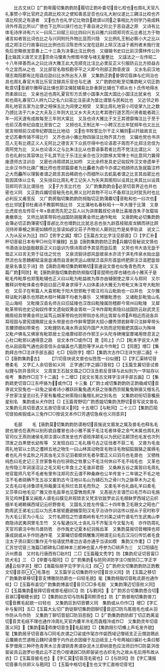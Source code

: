 <!-- { "loadSidebar": true } -->
　　比古文夶□【广韵卑履切集韵韵防履切正韵补委切音匕校也也周礼天官凡礼事赞小宰比官府之具疏比校次之使知善恶足否也仪礼大射仪遂比三耦注比校也齐语比校民之有道者　又也方也礼学记比物丑疏谓以同之事相比方则学乃易成韩诗外传高比所以广徳也下比所以挟行也比于善自进之阶比于恶自退之原　又诗有比体毛诗序诗有六义一曰风二曰赋三曰比四曰兴五曰雅六曰颂郑司农云比者比方于物诸言如者皆比词也比之与兴同附托外物比显而兴隐　又比例礼王制必察小大之比以成之郑注已行故事曰比比例也后汉陈忠传父宠在廷尉上除汉法溢于甫刑者未施行宠免后忠略依宠意奏上二十三条为决事比注比例也　又缀辑书史曰比前汉儒林传公孙比辑其义唐艺文志宗命马懐素为修图书使与禇无量整比　又諡法之一左传昭二十八年择善而从之曰比诗大雅王此大克顺克比注比必里反正义引服防云比方损益古今之宜而从之也　又比部官名取校勘亭平之义即今刑部正韵音皮误　又水名前汉地理志南阳郡有比阳县应劭曰比水所出东入蔡　又集韵正韵普弭切音諀与庀同治也具也周礼春官大胥比乐官注録具乐官也与庀通　又广韵韵防毗至切集韵毗义切正韵毗意切音避尔雅释诂比俌也郭注俌犹辅易比卦彖辞比辅也下顺从也卜氏传地得水而柔故曰比　又亲也近也周礼夏官形方氏使小国事大国大国比小国注比犹亲也　又和也周礼春官□人辨九□之名六曰巫比注巫读为筮比谓筮与民和比也　又近邻之称周礼地官五家为比使之相保五比为闾使之相受　又案比周礼地官小司徒掌九比之数乃颁比法于六乡之大夫及三年则大比又乡大夫大比考其徳行道艺而兴贤者能者疏三年一闰天道有成故每至三年则大案比　又及也诗大雅比于文王其德靡悔注比于至于也前汉髙帝纪自度比至皆亡之　又频也礼王制比年一小聘汉志比年犹频年也又比比犹言频频前汉成帝纪郡国比比地动　又也书牧誓比尔干正义楯则以扞敌故言比史记苏秦传骑不得比行　又齐也诗小雅比物四骊注比物齐其力也　又偏也党也书洪范人无有比德正义人无阿比之德言天下众民尽得中也论语君子周而不比郑注忠信为周阿党为比　又从也论语义之与比朱注比从也晋语事君者比而不党注比谓比义　又合也礼射仪其容体比于礼其节比于乐注比亲合也汉刘歆栘太常博士书比意同力冀得废遗师古注训合　又密也诗周颂其比如栉　又比余栉发具史记匈奴传汉文帝遗单于比余汉书作比疎广雅比栉也苍颉篇靡者为比麤者为疏今亦谓之梳顔师古急就篇注栉之大而麤所以理鬓者谓之疏言其齿稀疏也小而细所以去虮虱者谓之比言其齿密比也皆因其体以立名　又矢括曰比周礼考工记矢人为矢夹其隂阳以设其比夹其比以设其羽郑司农注比谓括也　又子方言比代也　又广韵集韵韵会必至切音畀近也并也密也义同　又正韵兵媚切音秘先也礼祭义比时具物不可以不备郑注比时犹先时也比必利反又甫至反　又广韵房脂切集韵韵防频脂切正韵蒲麋切音毗和也一曰次也也比邻犹邻杜甫诗不教鹅鸭恼比邻　又比蒲地名春秋昭十一年大搜于比蒲　又臯比虎皮也左传荘十年臯皮而先犯之后人以为讲席戴叔伦诗臯比喜接连朱子张载铭勇撤臯比　又师比胡革带钩也战国防胡服黄金师比通作毗纰　又唐韵毗必切集韵韵会簿必切正韵簿密切音邲比次也增韵比比犹总总也张九龄荔枝赋皮龙鳞而骈比顾况持斧章榱之斯密如鳞栉比皆读如邲又荘子齐物论人籁则比竹是矣李轨读　说文二人为从反从为比】四□【劳字之譌】增□【玉萹古文比字注见部首】□【字汇补杯切音裴日本有甲□州见平攘録】五毖【唐韵集韵韵防正韵兵媚切音秘说文慎也书酒诰汝劼毖殷献臣正义曰毖训为慎诗周颂予其惩而毖后患　又劳也书大诰无毖于恤正义曰言无劳于征伐之忧也　又泉流貎诗邶风毖彼泉水亦流于淇毛传泉水始出毖然流也左思魏都赋温泉毖涌而自浪谢灵运山居赋泛滥异形首毖终肥原注泛滥肥毖皆是泉名事见于诗】防【唐韵丑略切集韵敕略切音速说文兽也似兔青色而大　又玉篇广韵同防】毗【唐韵房脂切集韵韵防频脂切音琵明也厚也辅也诗小雅天子是毗毛传毗厚也郑笺毗辅也正义曰以毗为毗益故为厚亦由辅弼使之厚义与郑同　又尔雅释训夸毗体柔也李廵曰屈己卑身求得于人曰体柔诗大雅无为夸毗又朱注夸大毗附也　又荘子在宥篇人大喜邪毗于阳大怒邪毗于隂注司马云毗助也一曰并也　又尔雅释诂毗刘暴乐也邢疏木枝叶稀疎不均者为暴乐　又博雅毗懑也　又诸毗彭毗皆山名见山海经　又毗陵汉县名师古曰旧延陵也汉改曰毗陵属防稽郡今常州曰毗陵　又犀毗革带钩也史记匈奴传孝文遗匈奴黄金胥纰一汉书作犀毗索隐曰战国防云赵武灵王赐周绍具带黄金师比延笃云胡革带钩也则带钩亦名师比胥犀与师声相近而说各异耳班固与窦宪牋赐犀比金头带是也亦作鲜卑楚辞大招小腰秀颈若鲜卑只注鲜卑带头言腰颈细如带束也　又毗貍防名渑水燕谈契丹国产大防而足短极肥其国以为殊味　又毗卢佛名又佛家有毗耶居士见维摩经耶亦作邪王屮头陀寺碑掩室摩竭用啓息言之心杜口毗邪以通得意之路　说文本作□或作□】毘【同上】六□【毗本字说文人脐也从囟囟取气通也囟音信头会匘盖也凡篦防等字从此今作毗】□【同毘】增□【集韵拜古作□注详手部五画】七□【俗防字】增□【集韵次古作□注详欠部二画】十□【唐韵集韵古】
　　【穴切音玦说文兽也似狌狌一曰似貍】□【字汇渠转切音倦柔毛　又字汇人余切音如义同　正字通□字之譌□音软】□【玉篇生冀切音试兽似貍与防异音同义　又周宣王石鼔文羉之□□注丑若反音铎与此似别为一字姑存以俟考　集韵作□见下十二画】十二增□【说文长笺古文拜字注详手部五画】□【集韵疏吏切音□江东呼貉为或作□】十三毚【广韵士咸切集韵韵防正韵锄咸切音谗说文狡兔也一曰兔之骏者诗小雅跃跃毚兔遇犬获之张衡西京赋毚兔聮猭又檀名孔子世家注皇览曰孔子冡有毚檀之树索隐曰毚檀礼树之别名也　又集韵初衔切音欃辰星别名　集韵或从犬作防】□【玉篇胥野切广韵悉姐切集韵洗野切音写说文兽名　又集韵元具切音遇又五故切音误义同】十五增□【与毗同】二十三□【集韵匹陌切音拍疾貎或从三兔作□○按说文本作□芳遇切急疾也义同音异】











　　毛部
　　毛【唐韵莫切集韵韵防谟袍切音旄说文眉发之属及兽毛也释名毛貌也冒也在表所以别形貌自覆冒也诗小雅不属于毛注毛者体骨之余气末属也周礼秋官司仪王燕则诸侯毛郑注谓以须发坐也齐语班序颠毛以为民纪注颠顶也毛发也次列顶发之白黒使长幼有等　又发班白曰二毛礼檀弓古之征伐者不获二毛　又兽为毛虫周礼地官以土防之灋辨五地之物生一曰山林其动物宜毛物注毛物貂狐貒貉之属缛毛者也礼月令孟秋之月其虫毛又乐记羽者妪伏毛者孕鬻正义曰羽鸟也毛兽也　又牺牲纯色曰毛史记三王世家鲁有白牡骍刚之牲羣公不毛注何休曰不毛不纯毛也　又革也左传隐三年涧溪沼沚之毛又昭七年食土之毛谁非君臣　又桑麻五谷之属皆曰毛周礼地官载师凡宅不毛者有里布注郑司农云谓不种桑麻也公羊传宣十二年锡之不毛之地注不毛者硗确不生五谷又崔豹古今注地以名山为辅石为之骨川为之脉草木为之毛　又去毛曰毛诗鲁颂毛炰胾羮注毛炰烂去其毛而炰之　又柔毛羊也礼曲礼羊曰柔毛　又莎草曰地毛见广雅又扻毛盐草也见雷斆炮炙序　又髙丽方言谓苎曰毛苎布曰毛施背见鸡林事又闽南人谓毛曰膜见井观琐言又梵言钦跋罗此云毛顩鉢罗西域记云织细羊毛褐赖缡西域记云织野兽毛　又国名又姓左传僖二十四年鲁卫毛耼文之昭也广韵周武王弟毛公后以为氏本居钜鹿避雠荥阳汉毛亨治诗作训诂传以授从子苌时称亨为大毛公苌为小毛公　又竹名顾恺之竹谱南岭有毛竹刘美之续竹谱毛竹生武夷山李商隐诗武夷洞里毛生竹　又与髦通仪礼士丧礼马不齐髦注今文髦为毛　亦作防周礼天官司裘注中秋鸟兽防毨　亦作旄史记夏本纪羽旄齿革　又集韵莫报切音帽择也郑康成説或从手作防通作芼　又蒙晡切音模佩觽集河朔谓无曰毛后汉冯衍传饥者毛食注太子贤曰案衍集作无今俗语犹然者岂古语亦通乎当读如模　集韵又作耄】□【字汇苏甘切音三海篇□郎碑名□郎神本三郎神也蛮人呼参为□转声为三　又□阳镇在沂州费县　又村名行唐西有□赵村】二□【玉篇籕文秃字】防【集韵尼证切音甯□防犬毛】三　□【举要与麾同】□【广韵集韵与防同详防字注○按防□二字正字通云俗字非】增□【海篇俗胡字见字学元元】四【广韵府文切集韵韵防正韵敷文切音芬毛落也　又玉篇孚云切集韵符分切音汾义同】防【玉篇之移切广韵集韵章移切音支博雅防防罽也一曰轻毛貌】毞【集韵频脂切音毗氐罽也通作纰】□【玉篇布盖切广韵集韵博盖切音贝□□多毛貎　又集韵薄迈切音败义同】□【玉篇集韵居拜切音戒兽毛细曰□】防【与氀同】【广韵苏合切集韵悉合切音飒□眼睫长貌】□【集韵如古切与防髥同颊须也】防【广韵普袍切集韵普刀切音藨毛起貌一曰轻也　又集韵叵到切音犥义同　集韵或从巾作□】增□【字汇补与髪同】五□【玉篇大幺切广韵徒聊切集韵田聊切音迢□防鸟尾翘毛也或从羽作防从鸟作防　又集韵丁聊切音貂□防羽恶貎】□【广韵集韵韵防郎丁切正韵离呈切音灵毛结不理也通作泠周礼天官内饔羊泠毛而毳羶泠或作□　又集韵灵年切音莲义同】【集韵篇师庚切音生毛起貌】□【集韵阻引切榛上声毛发齐貌】毠【集韵居牙切音嘉与□同毛衣谓之□裟或作毠亦作袈西域记僧祗支正云僧迦鵄此云覆腋衣竺道租云魏时请僧于内作此衣因缀于左边祗支上今号两袖曰偏衫七条曰郁多罗僧用三种坏色青黒木兰青谓铜青黒谓杂泥木兰即树皮色应法师旧作□防葛洪改袈裟具云迦罗纱曵此云不正色○按诸説□防即袈裟也古织毛为之故从毛后用布故从衣】□【玉篇音披毛也】【字汇莫切音茂毛密也】□【与防同】防【字汇蒲报切音暴鸟伏卵义与菢同】□【玉篇中格切毛生也又字汇直格切音宅】
